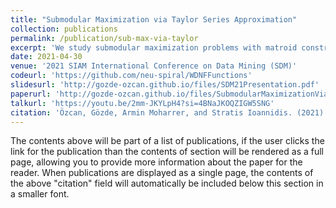 ```yaml
---
title: "Submodular Maximization via Taylor Series Approximation"	
collection: publications	
permalink: /publication/sub-max-via-taylor	
excerpt: 'We study submodular maximization problems with matroid constraints, in particular, problems where the objective can be expressed via compositions of analytic and multilinear functions. We show that for functions of this form, the so-called continuous greedy algorithm attains a ratio arbitrarily close to (1 − 1/e) ≈ 0.63 using a deterministic estimation via Taylor series approximation. This drastically reduces execution time over prior art that uses sampling.'	
date: 2021-04-30
venue: '2021 SIAM International Conference on Data Mining (SDM)'
codeurl: 'https://github.com/neu-spiral/WDNFFunctions'
slidesurl: 'http://gozde-ozcan.github.io/files/SDM21Presentation.pdf'
paperurl: 'http://gozde-ozcan.github.io/files/SubmodularMaximizationViaTaylorSeriesApproximation.pdf'
talkurl: 'https://youtu.be/2mm-JKYLpH4?si=4BNaJKOQZIGW5SNG'
citation: 'Özcan, Gözde, Armin Moharrer, and Stratis Ioannidis. (2021). &quot;Submodular Maximization via Taylor Series Approximation.&quot; <i>Proceedings of the 2021 SIAM International Conference on Data Mining (SDM). Society for Industrial and Applied Mathematics, 2021.</i>'
---
```


The contents above will be part of a list of publications, if the user clicks the link for the publication than the contents of section will be rendered as a full page, allowing you to provide more information about the paper for the reader. When publications are displayed as a single page, the contents of the above "citation" field will automatically be included below this section in a smaller font.
